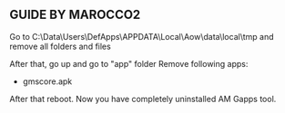 ## GUIDE BY MAROCCO2

Go to C:\Data\Users\DefApps\APPDATA\Local\Aow\data\local\tmp and remove all folders and files

After that, go up and go to "app" folder
Remove following apps:

* gmscore.apk

After that reboot.
Now you have completely uninstalled AM Gapps tool.
